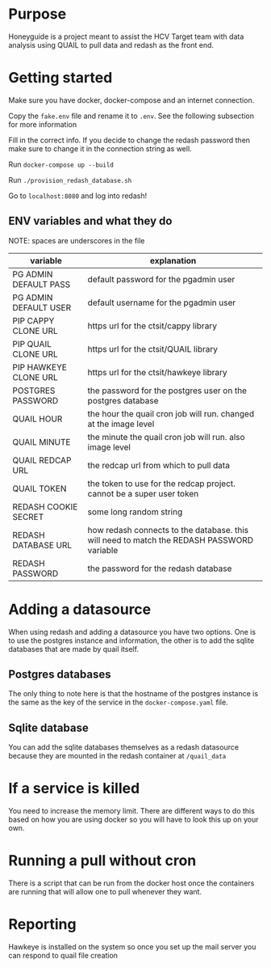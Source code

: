# Purpose #

Honeyguide is a project meant to assist the HCV Target team with data analysis using QUAIL to pull
data and redash as the front end.

# Getting started #

Make sure you have docker, docker-compose and an internet connection.

Copy the `fake.env` file and rename it to `.env`. See the following subsection for more information

Fill in the correct info. If you decide to change the redash password then make sure to change it
in the connection string as well.

Run `docker-compose up --build`

Run `./provision_redash_database.sh`

Go to `localhost:8080` and log into redash!

## ENV variables and what they do ##
NOTE: spaces are underscores in the file

|variable | explanation |
|---------|-------------|
|PG ADMIN DEFAULT PASS| default password for the pgadmin user|
|PG ADMIN DEFAULT USER|default username for the pgadmin user|
|PIP CAPPY CLONE URL|https url for the ctsit/cappy library|
|PIP QUAIL CLONE URL|https url for the ctsit/QUAIL library |
|PIP HAWKEYE CLONE URL|https url for the ctsit/hawkeye library|
|POSTGRES PASSWORD| the password for the postgres user on the postgres database
|QUAIL HOUR|the hour the quail cron job will run. changed at the image level
|QUAIL MINUTE|the minute the quail cron job will run. also image level|
|QUAIL REDCAP URL|the redcap url from which to pull data
|QUAIL TOKEN|the token to use for the redcap project. cannot be a super user token|
|REDASH COOKIE SECRET|some long random string|
|REDASH DATABASE URL|how redash connects to the database. this will need to match the REDASH PASSWORD variable|
|REDASH PASSWORD|the password for the redash database|


# Adding a datasource #

When using redash and adding a datasource you have two options. One is to use the postgres instance and
information, the other is to add the sqlite databases that are made by quail itself.

## Postgres databases ##

The only thing to note here is that the hostname of the postgres instance is the same as the key of the
service in the `docker-compose.yaml` file.

## Sqlite database ##

You can add the sqlite databases themselves as a redash datasource because they are mounted in the redash
container at `/quail_data`

# If a service is killed #

You need to increase the memory limit. There are different ways to do this based on how you are using
docker so you will have to look this up on your own.

# Running a pull without cron #

There is a script that can be run from the docker host once the containers are running that will
allow one to pull whenever they want.

# Reporting #

Hawkeye is installed on the system so once you set up the mail server you can respond to quail file creation
